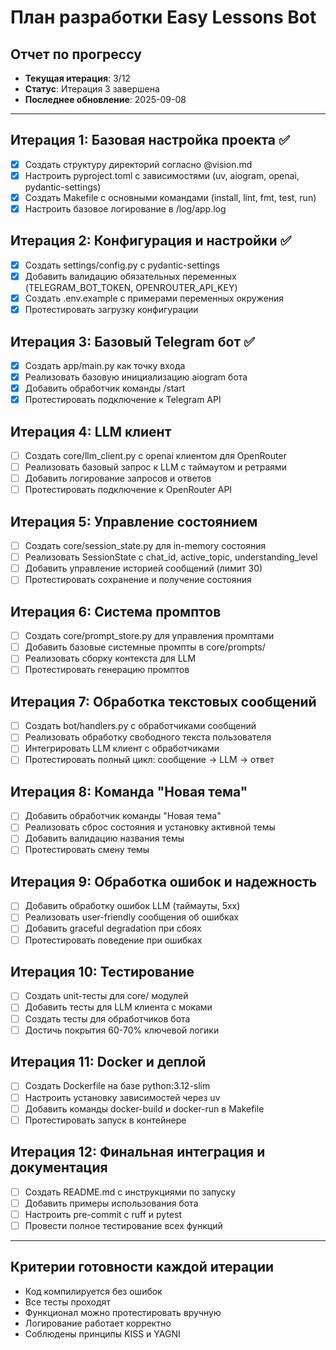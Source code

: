 # План разработки Easy Lessons Bot

## Отчет по прогрессу
- **Текущая итерация**: 3/12
- **Статус**: Итерация 3 завершена
- **Последнее обновление**: 2025-09-08

---

## Итерация 1: Базовая настройка проекта ✅
- [x] Создать структуру директорий согласно @vision.md
- [x] Настроить pyproject.toml с зависимостями (uv, aiogram, openai, pydantic-settings)
- [x] Создать Makefile с основными командами (install, lint, fmt, test, run)
- [x] Настроить базовое логирование в /log/app.log

## Итерация 2: Конфигурация и настройки ✅
- [x] Создать settings/config.py с pydantic-settings
- [x] Добавить валидацию обязательных переменных (TELEGRAM_BOT_TOKEN, OPENROUTER_API_KEY)
- [x] Создать .env.example с примерами переменных окружения
- [x] Протестировать загрузку конфигурации

## Итерация 3: Базовый Telegram бот ✅
- [x] Создать app/main.py как точку входа
- [x] Реализовать базовую инициализацию aiogram бота
- [x] Добавить обработчик команды /start
- [x] Протестировать подключение к Telegram API

## Итерация 4: LLM клиент
- [ ] Создать core/llm_client.py с openai клиентом для OpenRouter
- [ ] Реализовать базовый запрос к LLM с таймаутом и ретраями
- [ ] Добавить логирование запросов и ответов
- [ ] Протестировать подключение к OpenRouter API

## Итерация 5: Управление состоянием
- [ ] Создать core/session_state.py для in-memory состояния
- [ ] Реализовать SessionState с chat_id, active_topic, understanding_level
- [ ] Добавить управление историей сообщений (лимит 30)
- [ ] Протестировать сохранение и получение состояния

## Итерация 6: Система промптов
- [ ] Создать core/prompt_store.py для управления промптами
- [ ] Добавить базовые системные промпты в core/prompts/
- [ ] Реализовать сборку контекста для LLM
- [ ] Протестировать генерацию промптов

## Итерация 7: Обработка текстовых сообщений
- [ ] Создать bot/handlers.py с обработчиками сообщений
- [ ] Реализовать обработку свободного текста пользователя
- [ ] Интегрировать LLM клиент с обработчиками
- [ ] Протестировать полный цикл: сообщение → LLM → ответ

## Итерация 8: Команда "Новая тема"
- [ ] Добавить обработчик команды "Новая тема"
- [ ] Реализовать сброс состояния и установку активной темы
- [ ] Добавить валидацию названия темы
- [ ] Протестировать смену темы

## Итерация 9: Обработка ошибок и надежность
- [ ] Добавить обработку ошибок LLM (таймауты, 5xx)
- [ ] Реализовать user-friendly сообщения об ошибках
- [ ] Добавить graceful degradation при сбоях
- [ ] Протестировать поведение при ошибках

## Итерация 10: Тестирование
- [ ] Создать unit-тесты для core/ модулей
- [ ] Добавить тесты для LLM клиента с моками
- [ ] Создать тесты для обработчиков бота
- [ ] Достичь покрытия 60-70% ключевой логики

## Итерация 11: Docker и деплой
- [ ] Создать Dockerfile на базе python:3.12-slim
- [ ] Настроить установку зависимостей через uv
- [ ] Добавить команды docker-build и docker-run в Makefile
- [ ] Протестировать запуск в контейнере

## Итерация 12: Финальная интеграция и документация
- [ ] Создать README.md с инструкциями по запуску
- [ ] Добавить примеры использования бота
- [ ] Настроить pre-commit с ruff и pytest
- [ ] Провести полное тестирование всех функций

---

## Критерии готовности каждой итерации
- Код компилируется без ошибок
- Все тесты проходят
- Функционал можно протестировать вручную
- Логирование работает корректно
- Соблюдены принципы KISS и YAGNI
